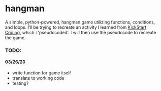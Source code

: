# hangman

A simple, python-powered, hangman game utilizing functions, conditions, and loops. I'll be trying to recreate an activity I learned from <a target="_blank" href="http://www.kickstartcoding.com">KickStart Coding</a>, which I 'pseudocoded'. I will then use the pseudocode to recreate the game. 

<h3>TODO:</h3>
<h4>03/26/20</h4>
<ul>
    <li>write function for game itself</li>
    <li>translate to working code</li>
    <li>testing?</li>
